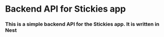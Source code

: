 # Backend API for Stickies app

### This is a simple backend API for the Stickies app. It is written in Nest
